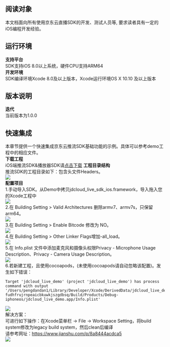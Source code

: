 ## 阅读对象
本文档面向所有使用京东云直播SDK的开发、测试人员等, 要求读者具有一定的iOS编程开发经验。
## 运行环境
**支持平台**  
SDK支持iOS 8.0以上系统，硬件CPU支持ARM64  
**开发环境**  
SDK编译环境Xcode 8.0及以上版本，Xcode运行环境OS X 10.10 及以上版本  
## 版本说明  
**迭代**  
当前版本为1.0.0    

## 快速集成  
本章节提供一个快速集成京东云推流SDK基础功能的示例。具体可以参考demo工程中的相应文件。  
**下载工程**   
iOS端推流SDK&播放器SDK请<a href="https://sdk-publish.oss.cn-north-1.jcloudcs.com/sdk/jdcloud_streamer_ios.zip">点击下载</a>
**工程目录结构**  
推流SDK的工程目录如下：包含头文件Headers。  
![](https://github.com/jdcloudcom/cn/blob/cn-Video-on-Demand/image/live-video/ios%E6%8E%A8%E6%B5%811.png)  
**配置项目**  
1.手动导入SDK。从Demo中拷贝jdcloud_live_sdk_ios.framework，导入拖入您的Xcode工程中    
![](https://github.com/jdcloudcom/cn/blob/cn-Video-on-Demand/image/live-video/ios%E6%8E%A8%E6%B5%812.png)      
2.在 Building Setting > Valid Architectures 删除armv7、armv7s，只保留arm64。    
![](https://github.com/jdcloudcom/cn/blob/cn-Video-on-Demand/image/live-video/ios%E6%8E%A8%E6%B5%813.png)      
3.在 Building Setting > Enable Bitcode 修改为 NO。  
![](https://github.com/jdcloudcom/cn/blob/cn-Video-on-Demand/image/live-video/ios%E6%8E%A8%E6%B5%814.png)   
4.在 Building Setting > Other Linker Flags增加-all_load。  
![](https://github.com/jdcloudcom/cn/blob/cn-Video-on-Demand/image/live-video/ios%E6%8E%A8%E6%B5%815.png)   
5.在 Info.plist 文件中添加麦克风和摄像头权限Privacy - Microphone Usage Description、Privacy - Camera Usage Description。    
![](https://github.com/jdcloudcom/cn/blob/cn-Video-on-Demand/image/live-video/ios%E6%8E%A8%E6%B5%816.png)   
6.若新建工程，且使用cocoapods，(未使用cocoapods请自动忽略该配置)。发生如下错误：  
```
Target 'jdcloud_live_demo' (project 'jdcloud_live_demo') has process command with output   '/Users/pengdandan1/Library/Developer/Xcode/DerivedData/jdcloud_live_demo-fudhfrujrnpeaicbkuwkjszgdbsq/Build/Products/Debug-iphoneos/jdcloud_live_demo.app/Info.plist'
```
![](https://github.com/jdcloudcom/cn/blob/cn-Video-on-Demand/image/live-video/ios%E6%8E%A8%E6%B5%817.png)   
解决方案：  
可进行如下操作：在Xcode菜单栏 -> File -> Workspace Setting，将build system修改为legacy build system，然后clean后编译  
请参考网址：https://www.jianshu.com/p/8a8444acdca5  
![](https://github.com/jdcloudcom/cn/blob/cn-Video-on-Demand/image/live-video/ios%E6%8E%A8%E6%B5%818.png)   
